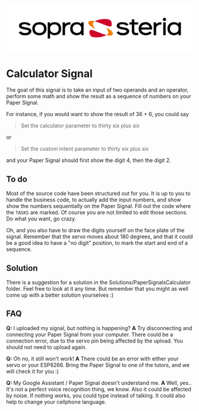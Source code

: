 ![2S](../images/image1.png?raw=true)
# Calculator Signal
The goal of this signal is to take an input of two operands and an operator, perform some math and show the result as a sequence of numbers on your Paper Signal. 

For instance, if you would want to show the result of 36 + 6, you could say 

> Set the calculator parameter to thirty six plus six

or 
> Set the custom intent parameter to thirty six plus six

and your Paper Signal should first show the digit 4, then the digit 2. 


## To do

Most of the source code have been structured out for you. It is up to you to handle the business code, to actually add the input numbers, and show show the numbers sequentially on the Paper Signal. Fill out the code where the `TASKS` are marked. Of course you are not limited to edit those sections. Do what you want, go crazy. 

Oh, and you also have to draw the digits yourself on the face plate of the signal. Remember that the servo moves about 180 degrees, and that it could be a good idea to have a "no digit" position, to mark the start and end of a sequence. 


## Solution
There is a suggestion for a solution in the Solutions/PaperSignalsCalculator folder. Feel free to look at it any time. But remember that you might as well come up with a better solution yourselves :) 

## FAQ

**Q:** I uploaded my signal, but nothing is happening?
**A** Try disconnecting and connecting your Paper Signal from your computer. There could be a connection error, due to the servo pin being affected by the upload. You should not need to upload again. 

**Q:** Oh no, it still won't work! 
**A** There could be an error with either your servo or your ESP8266. Bring the Paper Signal to one of the tutors, and we will check it for you :) 

**Q:** My Google Assistant / Paper Signal doesn't understand me. 
**A** Well, yes.. It's not a perfect voice recognition thing, we know. Also it could be affected by noise. If nothing works, you could type instead of talking. It could also help to change your cellphone language.

